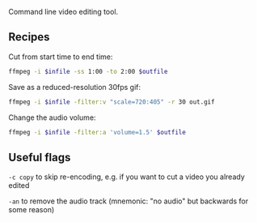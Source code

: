 Command line video editing tool.

## Recipes

Cut from start time to end time:
```bash
ffmpeg -i $infile -ss 1:00 -to 2:00 $outfile
```

Save as a reduced-resolution 30fps gif:
```bash
ffmpeg -i $infile -filter:v "scale=720:405" -r 30 out.gif
```

Change the audio volume:
```bash
ffmpeg -i $infile -filter:a 'volume=1.5' $outfile
```

## Useful flags

`-c copy` to skip re-encoding, e.g. if you want to cut a video you already edited

`-an` to remove the audio track
(mnemonic: "no audio" but backwards for some reason)